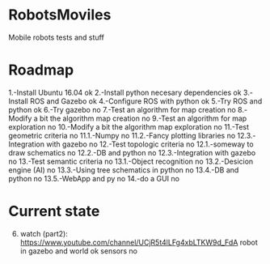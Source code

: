 # RobotsMoviles
Mobile robots tests and stuff

# Roadmap
1.-Install Ubuntu 16.04 						              ok
2.-Install python necesary dependencies           ok
3.-Install ROS and Gazebo						              ok
4.-Configure ROS with python					            ok
5.-Try ROS and python						                  ok
6.-Try gazebo								                      no
7.-Test an algorithm for map creation				      no
8.-Modify a bit the algorithm	map creation				no
9.-Test an algorithm for map exploration				  no
10.-Modify a bit the algorithm map exploration		no
11.-Test geometric criteria						            no
	11.1.-Numpy							                        no
	11.2.-Fancy plotting libraries					        no
	12.3.-Integration with gazebo				            no
12.-Test topologic criteria						            no
	12.1.-someway to draw schematics				        no
	12.2.-DB and python						                  no
	12.3.-Integration with gazebo				            no
13.-Test semantic criteria						            no
	13.1.-Object recognition					              no
	13.2.-Desicion engine (AI)					            no
	13.3.-Using tree schematics in python			      no
	13.4.-DB and python						                  no
	13.5.-WebApp and py						                  no
14.-do a GUI								                      no


# Current state
6) watch (part2): https://www.youtube.com/channel/UCjR5t4lLFg4xbLTKW9d_FdA
    robot in gazebo and world						          ok
    sensors								                        no            
